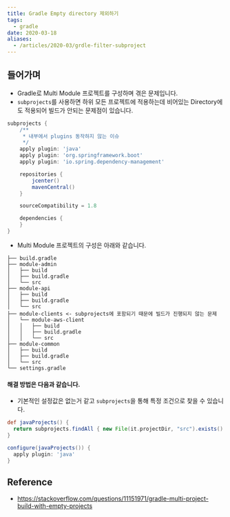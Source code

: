 ```yaml
---
title: Gradle Empty directory 제외하기
tags:
  - gradle
date: 2020-03-18
aliases: 
  - /articles/2020-03/grdle-filter-subproject
---
```


## 들어가며
- Gradle로 Multi Module 프로젝트를 구성하며 겪은 문제입니다.
- `subprojects`를 사용하면 하위 모든 프로젝트에 적용하는데 비어있는 Directory에도 적용되어 빌드가 안되는 문제점이 있습니다.

```gradle
subprojects {
    /**
     * 내부에서 plugins 동작하지 않는 이슈
     */
    apply plugin: 'java'
    apply plugin: 'org.springframework.boot'
    apply plugin: 'io.spring.dependency-management'

    repositories {
        jcenter()
        mavenCentral()
    }

    sourceCompatibility = 1.8

    dependencies {
    }
}
```

- Multi Module 프로젝트의 구성은 아래와 같습니다.
```
├── build.gradle
├── module-admin
│   ├── build
│   ├── build.gradle
│   └── src
├── module-api
│   ├── build
│   ├── build.gradle
│   └── src
├── module-clients <- subprojects에 포함되기 때문에 빌드가 진행되지 않는 문제
│   └── module-aws-client
│   │   ├── build
│   │   ├── build.gradle
│   │   └── src
├── module-common
│   ├── build
│   ├── build.gradle
│   └── src
└── settings.gradle
```

#### 해결 방법은 다음과 같습니다.
- 기본적인 설정값은 없는거 같고 `subprojects`을 통해 특정 조건으로 찾을 수 있습니다.

```gradle
def javaProjects() {
  return subprojects.findAll { new File(it.projectDir, "src").exists() }
}

configure(javaProjects()) {
  apply plugin: 'java'
}
```


## Reference
- <https://stackoverflow.com/questions/11151971/gradle-multi-project-build-with-empty-projects>
